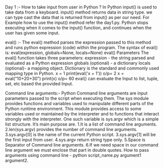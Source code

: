 Day 1 :- 
How to take input from user in Python ?
In  Python  input() is used to take data from a keyboard. 
input() method returns data in string type. we can type cast the data that is returned from input() as per our need.
For Example how to use the input() method refer the day1.py.
Python stops executing when it comes to the input() function, and continues when the user has given some input.


eval() :- The eval() method parses the expression passed to this method and runs python expression (code) within the program.
The syntax of eval() is: eval(expression, globals=None, locals=None)
eval() Parameters
The eval() function takes three parameters:
expression - the string parsed and evaluated as a Python expression
globals (optional) - a dictionary
locals (optional)- a mapping object. Dictionary is the standard and commonly used mapping type in Python.
x = 1
print(eval('x + 1'))
o/p= 2
x = eval(“10+20+30”)
print(x)
o/p= 60
eval() can evaluate the Input to list, tuple, set, etc based the provided Input.

Command line arguments:- Python Command line arguments are input parameters passed to the script when executing them. 
The sys module provides functions and variables used to manipulate different parts of the Python runtime environment. This module provides access to some variables used or maintained by the interpreter and to functions that interact strongly with the interpreter.
One such variable is sys.argv which is a simple list structure. It’s main purpose are.
1.It is a list of command line arguments. 
2.len(sys.argv) provides the number of command line arguments. 
3.sys.argv[0] is the name of the current Python script. 
3.sys.argv[1] will be the first input from user.
4.sys.argv return string type only.
5.Space is Separator of Command line arguments.
6.If we need space in our command line argument we must enclose that part in double quotes.
How to pass arguments using command line - python script_name.py argument1 argument2.







